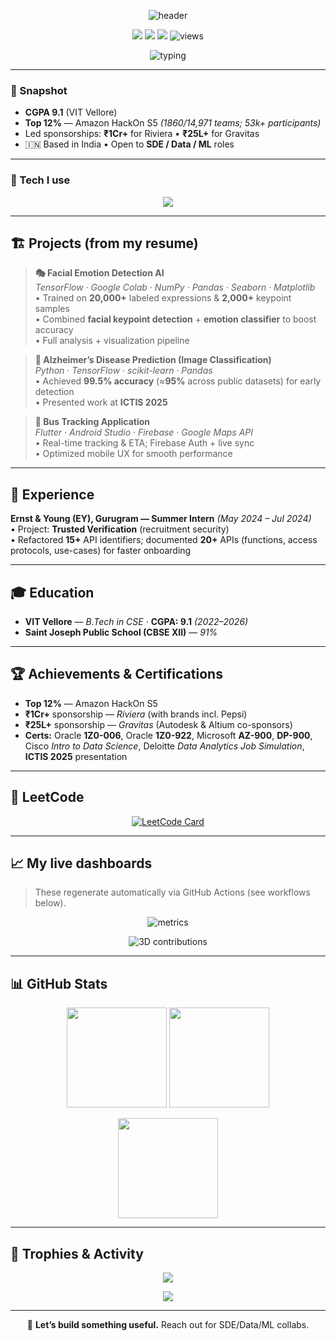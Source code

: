<!-- ====== HERO BANNER ====== -->
<p align="center">
  <img src="https://capsule-render.vercel.app/api?type=waving&height=220&color=0:0ea5e9,100:22d3ee&text=Aryan%20Goyal&fontAlignY=40&fontColor=ffffff&desc=B.Tech%20CSE%20%40%20VIT%20Vellore%20%E2%80%A2%20AI%2FML%20%26%20Data%20Analytics&descAlignY=65" alt="header"/>
</p>

<!-- ====== QUICK LINKS ====== -->
<p align="center">
  <a href="mailto:aryangoyal1610@gmail.com"><img src="https://img.shields.io/badge/Email-aryangoyal1610%40gmail.com-0ea5e9?style=for-the-badge&logo=gmail&logoColor=white"/></a>
  <a href="https://www.linkedin.com/in/aryan-goyal-580021275/"><img src="https://img.shields.io/badge/LinkedIn-Aryan%20Goyal-0A66C2?style=for-the-badge&logo=linkedin&logoColor=white"/></a>
  <a href="https://leetcode.com/u/0ScJPGF6Ht/"><img src="https://img.shields.io/badge/LeetCode-Profile-FFA116?style=for-the-badge&logo=leetcode&logoColor=white"/></a>
  <img src="https://komarev.com/ghpvc/?username=AryanGoyal1610&style=for-the-badge&color=0ea5e9" alt="views"/>
</p>

<p align="center">
  <img src="https://readme-typing-svg.demolab.com?font=Inter&weight=700&size=22&pause=1200&center=true&vCenter=true&width=940&lines=I+build+AI%2FData+products+that+ship+%F0%9F%9A%80;Open+to+SDE%2C+Data%2C+and+ML+roles;9.1+CGPA+%40+VIT+Vellore+%7C+Top+12%25+Amazon+HackOn" alt="typing"/>
</p>

---

### 🎯 Snapshot
- **CGPA 9.1** (VIT Vellore)  
- **Top 12%** — Amazon HackOn S5 *(1860/14,971 teams; 53k+ participants)*  
- Led sponsorships: **₹1Cr+** for Riviera • **₹25L+** for Gravitas  
- 🇮🇳 Based in India • Open to **SDE / Data / ML** roles

---

### 🧰 Tech I use
<p align="center">
  <img src="https://skillicons.dev/icons?i=java,python,sql,tensorflow,numpy,pandas,matplotlib,git,github,firebase,flutter,androidstudio,linux&perline=7" />
</p>

---

## 🏗️ Projects (from my resume)

> **🎭 Facial Emotion Detection AI**  
> *TensorFlow · Google Colab · NumPy · Pandas · Seaborn · Matplotlib*  
> • Trained on **20,000+** labeled expressions & **2,000+** keypoint samples  
> • Combined **facial keypoint detection** + **emotion classifier** to boost accuracy  
> • Full analysis + visualization pipeline

> **🧠 Alzheimer’s Disease Prediction (Image Classification)**  
> *Python · TensorFlow · scikit-learn · Pandas*  
> • Achieved **99.5% accuracy** (≈**95%** across public datasets) for early detection  
> • Presented work at **ICTIS 2025**

> **🚌 Bus Tracking Application**  
> *Flutter · Android Studio · Firebase · Google Maps API*  
> • Real-time tracking & ETA; Firebase Auth + live sync  
> • Optimized mobile UX for smooth performance

---

## 💼 Experience
**Ernst & Young (EY), Gurugram — Summer Intern** *(May 2024 – Jul 2024)*  
• Project: **Trusted Verification** (recruitment security)  
• Refactored **15+** API identifiers; documented **20+** APIs (functions, access protocols, use-cases) for faster onboarding

---

## 🎓 Education
- **VIT Vellore** — *B.Tech in CSE* · **CGPA: 9.1** *(2022–2026)*  
- **Saint Joseph Public School (CBSE XII)** — *91%*

---

## 🏆 Achievements & Certifications
- **Top 12%** — Amazon HackOn S5  
- **₹1Cr+** sponsorship — *Riviera* (with brands incl. Pepsi)  
- **₹25L+** sponsorship — *Gravitas* (Autodesk & Altium co-sponsors)  
- **Certs:** Oracle **1Z0-006**, Oracle **1Z0-922**, Microsoft **AZ-900**, **DP-900**, Cisco *Intro to Data Science*, Deloitte *Data Analytics Job Simulation*, **ICTIS 2025** presentation

---

## 🧩 LeetCode
<p align="center">
  <a href="https://leetcode.com/u/0ScJPGF6Ht/">
    <img src="https://leetcard.jacoblin.cool/0ScJPGF6Ht?ext=heatmap" alt="LeetCode Card"/>
  </a>
</p>

---

## 📈 My live dashboards
> These regenerate automatically via GitHub Actions (see workflows below).
<p align="center">
  <img src="https://raw.githubusercontent.com/AryanGoyal1610/AryanGoyal1610/main/metrics.base.svg" alt="metrics" />
</p>
<p align="center">
  <img src="https://raw.githubusercontent.com/AryanGoyal1610/AryanGoyal1610/main/profile-3d-contrib/profile-night-rainbow.svg" alt="3D contributions" />
</p>

---

## 📊 GitHub Stats
<p align="center">
  <img height="160" src="https://github-readme-stats.vercel.app/api?username=AryanGoyal1610&show_icons=true&theme=tokyonight&rank_icon=github&hide_title=true" />
  <img height="160" src="https://streak-stats.demolab.com?user=AryanGoyal1610&theme=tokyonight" />
</p>
<p align="center">
  <img height="160" src="https://github-readme-stats.vercel.app/api/top-langs/?username=AryanGoyal1610&layout=compact&theme=tokyonight" />
</p>

---

## 🏅 Trophies & Activity
<p align="center">
  <img src="https://github-profile-trophy.vercel.app/?username=AryanGoyal1610&theme=onestar&no-frame=true&row=1&column=7" />
</p>
<p align="center">
  <img src="https://github-readme-activity-graph.vercel.app/graph?username=AryanGoyal1610&theme=tokyo-night&radius=8" />
</p>

---

<p align="center">💬 <b>Let’s build something useful.</b> Reach out for SDE/Data/ML collabs.</p>
